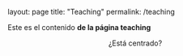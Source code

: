 layout: page
title: "Teaching"
permalink: /teaching

Este es el contenido <b>de la página teaching</b>
<center>¿Está centrado?</center>